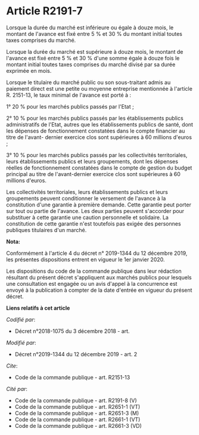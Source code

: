 # Article R2191-7

Lorsque la durée du marché est inférieure ou égale à douze mois, le montant de l'avance est fixé entre 5 % et 30 % du montant
initial toutes taxes comprises du marché. 

Lorsque la durée du marché est supérieure à douze mois, le montant de l'avance est fixé entre 5 % et 30 % d'une somme égale à
douze fois le montant initial toutes taxes comprises du marché divisé par sa durée exprimée en mois. 

Lorsque le titulaire du marché public ou son sous-traitant admis au paiement direct est une petite ou moyenne entreprise
mentionnée à l'article R. 2151-13, le taux minimal de l'avance est porté à : 

1° 20 % pour les marchés publics passés par l'Etat ; 

2° 10 % pour les marchés publics passés par les établissements publics administratifs de l'Etat, autres que les
établissements publics de santé, dont les dépenses de fonctionnement constatées dans le compte financier au titre de l'avant-
dernier exercice clos sont supérieures à 60 millions d'euros ; 

3° 10 % pour les marchés publics passés par les collectivités territoriales, leurs établissements publics et leurs
groupements, dont les dépenses réelles de fonctionnement constatées dans le compte de gestion du budget principal au titre de
l'avant-dernier exercice clos sont supérieures à 60 millions d'euros. 

Les collectivités territoriales, leurs établissements publics et leurs groupements peuvent conditionner le versement de
l'avance à la constitution d'une garantie à première demande. Cette garantie peut porter sur tout ou partie de l'avance. Les
deux parties peuvent s'accorder pour substituer à cette garantie une caution personnelle et solidaire. La constitution de
cette garantie n'est toutefois pas exigée des personnes publiques titulaires d'un marché.

**Nota:**

Conformément à l'article 4 du décret n° 2019-1344 du 12 décembre 2019, les présentes dispositions entrent en vigueur le 1er
janvier 2020.

Les dispositions du code de la commande publique dans leur rédaction résultant du présent décret s'appliquent aux marchés
publics pour lesquels une consultation est engagée ou un avis d'appel à la concurrence est envoyé à la publication à compter
de la date d'entrée en vigueur du présent décret.

**Liens relatifs à cet article**

_Codifié par_:

  - Décret n°2018-1075 du 3 décembre 2018 - art.

_Modifié par_:

  - Décret n°2019-1344 du 12 décembre 2019 - art. 2

_Cite_:

  - Code de la commande publique - art. R2151-13

_Cité par_:

  - Code de la commande publique - art. R2191-8 (V)
  - Code de la commande publique - art. R2651-1 (VT)
  - Code de la commande publique - art. R2651-3 (M)
  - Code de la commande publique - art. R2661-1 (VT)
  - Code de la commande publique - art. R2661-3 (VD)
